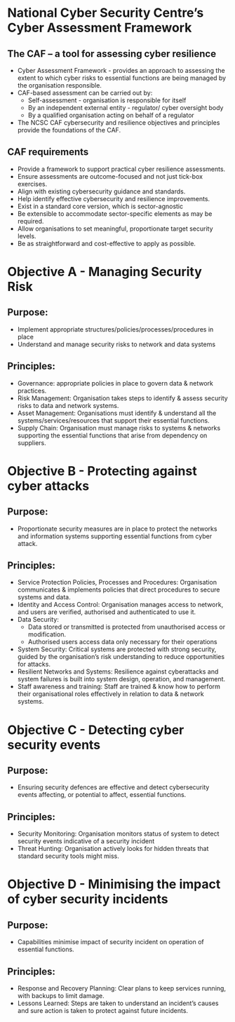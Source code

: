 # National Cyber Security Centre’s Cyber Assessment Framework

## The CAF – a tool for assessing cyber resilience
- Cyber Assessment Framework - provides an approach to assessing the extent to which cyber risks to essential functions are being managed by the organisation responsible.
- CAF-based assessment can be carried out by:
    - Self-assessment - organisation is responsible for itself
    - By an independent external entity - regulator/ cyber oversight body
    - By a qualified organisation acting on behalf of a regulator
- The NCSC CAF cybersecurity and resilience objectives and principles provide the foundations of the CAF.

## CAF requirements
- Provide a framework to support practical cyber resilience assessments.
- Ensure assessments are outcome-focused and not just tick-box exercises.
- Align with existing cybersecurity guidance and standards.
- Help identify effective cybersecurity and resilience improvements.
- Exist in a standard core version, which is sector-agnostic
- Be extensible to accommodate sector-specific elements as may be required.
- Allow organisations to set meaningful, proportionate target security levels.
- Be as straightforward and cost-effective to apply as possible.


# Objective A - Managing Security Risk
## Purpose:
- Implement appropriate structures/policies/processes/procedures in place
- Understand and manage security risks to network and data systems

## Principles:
- Governance: appropriate policies in place to govern data & network practices.
- Risk Management: Organisation takes steps to identify & assess security risks to data and network systems.
- Asset Management: Organisations must identify & understand all the systems/services/resources that support their essential functions.
- Supply Chain: Organisation must manage risks to systems & networks supporting the essential functions that arise from dependency on suppliers.



# Objective B - Protecting against cyber attacks
## Purpose:
- Proportionate security measures are in place to protect the networks and information systems supporting essential functions from cyber attack. 

## Principles:
- Service Protection Policies, Processes and Procedures: Organisation communicates & implements policies that direct procedures to secure systems and data.
- Identity and Access Control: Organisation manages access to network, and users are verified, authorised and authenticated to use it.
- Data Security: 
    - Data stored or transmitted is protected from unauthorised access or modification.
    - Authorised users access data only necessary for their operations 
- System Security: Critical systems are protected with strong security, guided by the organisation’s risk understanding to reduce opportunities for attacks.
- Resilient Networks and Systems: Resilience against cyberattacks and system failures is built into system design, operation, and management.
- Staff awareness and training: Staff are trained & know how to perform their organisational roles effectively in relation to data & network systems.


# Objective C - Detecting cyber security events
## Purpose:
- Ensuring security defences are effective and detect cybersecurity events affecting, or potential to affect, essential functions.

## Principles:
- Security Monitoring: Organisation monitors status of system to detect security events indicative of a security incident
- Threat Hunting: Organisation actively looks for hidden threats that standard security tools might miss.



# Objective D - Minimising the impact of cyber security incidents
## Purpose:
- Capabilities minimise impact of security incident on operation of essential functions.

## Principles:
- Response and Recovery Planning: Clear plans to keep services running, with backups to limit damage.
- Lessons Learned: Steps are taken to understand an incident’s causes and sure action is taken to protect against future incidents.